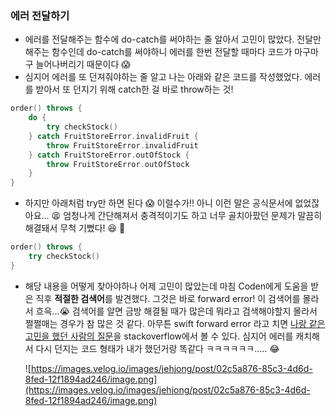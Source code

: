 ### 에러 전달하기

- 에러를 전달해주는 함수에 do-catch를 써야하는 줄 알아서 고민이 많았다. 전달만 해주는 함수인데 do-catch를 써야하니 에러를 한번 전달할 때마다 코드가 마구마구 늘어나버리기 때문이다 😱
- 심지어 에러를 또 던져줘야하는 줄 알고 나는 아래와 같은 코드를 작성했었다. 에러를 받아서 또 던지기 위해 catch한 걸 바로 throw하는 것!

```swift
order() throws {
    do {
        try checkStock()
    } catch FruitStoreError.invalidFruit {
        throw FruitStoreError.invalidFruit
    } catch FruitStoreError.outOfStock {
        throw FruitStoreError.outOfStock
    }
}
```

- 하지만 아래처럼 try만 하면 된다 😱 이럴수가!! 아니 이런 말은 공식문서에 없었잖아요... 😫 엄청나게 간단해져서 충격적이기도 하고 너무 골치아팠던 문제가 말끔히 해결돼서 무척 기뻤다! 😆 🥳 

```swift
order() throws {
    try checkStock()
}
```

- 해당 내용을 어떻게 찾아야하나 어제 고민이 많았는데 마침 Coden에게 도움을 받은 직후 **적절한 검색어**를 발견했다. 그것은 바로 forward error! 이 검색어를 몰라서 흐윽...😭 검색어를 알면 금방 해결될 때가 많은데 뭐라고 검색해야할지 몰라서 쩔쩔매는 경우가 참 많은 것 같다. 아무튼 swift forward error 라고 치면 [나랑 같은 고민을 했던 사람의 질문](https://stackoverflow.com/questions/33350360/forwarding-an-error-in-swift)을 stackoverflow에서 볼 수 있다. 심지어 에러를 캐치해서 다시 던지는 코드 형태가 내가 했던거랑 똑같다 ㅋㅋㅋㅋㅋㅋ..... 😂

    ![https://images.velog.io/images/jehjong/post/02c5a876-85c3-4d6d-8fed-12f1894ad246/image.png](https://images.velog.io/images/jehjong/post/02c5a876-85c3-4d6d-8fed-12f1894ad246/image.png)
